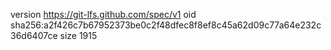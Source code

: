 version https://git-lfs.github.com/spec/v1
oid sha256:a2f426c7b67952373be0c2f48dfec8f8ef8c45a62d09c77a64e232c36d6407ce
size 1915
